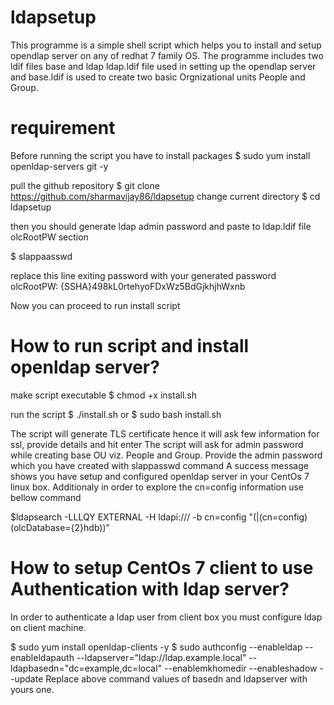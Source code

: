 # ldapsetup

This programme is a simple shell script which helps you to install and setup opendlap server on any of redhat 7 family OS.
The programme includes two ldif files base and ldap
ldap.ldif file used in setting up the opendlap server and base.ldif is used to create two basic Orgnizational units
People and Group.

# requirement

Before running the script you have to install packages 
$ sudo yum install openldap-servers git -y

pull the github repository
$ git clone https://github.com/sharmavijay86/ldapsetup
change current directory 
$ cd ldapsetup

then you should generate ldap admin password and paste to ldap.ldif file olcRootPW section

$ slappaasswd

replace this line exiting password with your generated password
olcRootPW: {SSHA}498kL0rtehyoFDxWz5BdGjkhjhWxnb

Now you can proceed to run install script

# How to run script and install openldap server?

make script executable
$ chmod +x install.sh

run the script
$ ./install.sh
or
$ sudo bash install.sh

The script will generate TLS certificate hence it will ask few information for ssl,  provide details and hit enter
The script will ask for admin password while creating base OU viz. People and Group. Provide the admin password which you have created with slappasswd command
A success message shows you have setup and configured openldap server in your CentOs 7 linux box.
Additionaly in order to explore the cn=config information  use bellow command

$ldapsearch -LLLQY EXTERNAL -H ldapi:/// -b cn=config "(|(cn=config)(olcDatabase={2}hdb))"

# How to setup CentOs 7 client  to use Authentication with ldap server?

In order to authenticate a ldap user from client  box you must configure ldap on client machine.

$ sudo yum install openldap-clients -y
$ sudo authconfig --enableldap --enableldapauth --ldapserver="ldap://ldap.example.local" --ldapbasedn="dc=example,dc=local" --enablemkhomedir --enableshadow --update
Replace  above command values of basedn and ldapserver with yours one.
